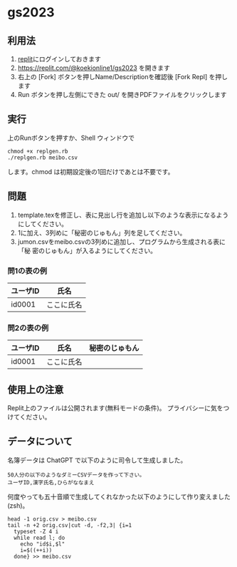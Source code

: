 gs2023
======
利用法
------
1. [replit](https://replit.com/)にログインしておきます
2. https://replit.com/@koekionline1/gs2023 を開きます
3. 右上の [Fork] ボタンを押しName/Descriptionを確認後 [Fork Repl] を押します
4. Run ボタンを押し左側にできた out/ を開きPDFファイルをクリックします


実行
------------
上のRunボタンを押すか、Shell ウィンドウで

``` shell
chmod +x replgen.rb
./replgen.rb meibo.csv
```
します。chmod は初期設定後の1回だけであとは不要です。

問題
----
1. template.texを修正し、表に見出し行を追加し以下のような表示になるよう
にしてください。
2. 1に加え、3列めに「秘密のじゅもん」列を足してください。
3. jumon.csvをmeibo.csvの3列めに追加し、プログラムから生成される表に「秘
密のじゅもん」が入るようにしてください。

### 問1の表の例
ユーザID|氏名
--------|----
id0001	|ここに氏名

### 問2の表の例
ユーザID|氏名|秘密のじゅもん
--------|----|---------------
id0001	|ここに氏名|


使用上の注意
------------
Replit上のファイルは公開されます(無料モードの条件)。
プライバシーに気をつけてください。

データについて
--------------
名簿データは ChatGPT で以下のように司令して生成しました。

``` shell
50人分の以下のようなダミーCSVデータを作って下さい。
ユーザID,漢字氏名,ひらがななまえ
```
何度やっても五十音順で生成してくれなかった以下のようにして作り変えました(zsh)。

``` z-shell
head -1 orig.csv > meibo.csv
tail -n +2 orig.csv|cut -d, -f2,3| {i=1
  typeset -Z 4 i
  while read l; do
    echo "id$i,$l"
	i=$((++i))
  done} >> meibo.csv
```
